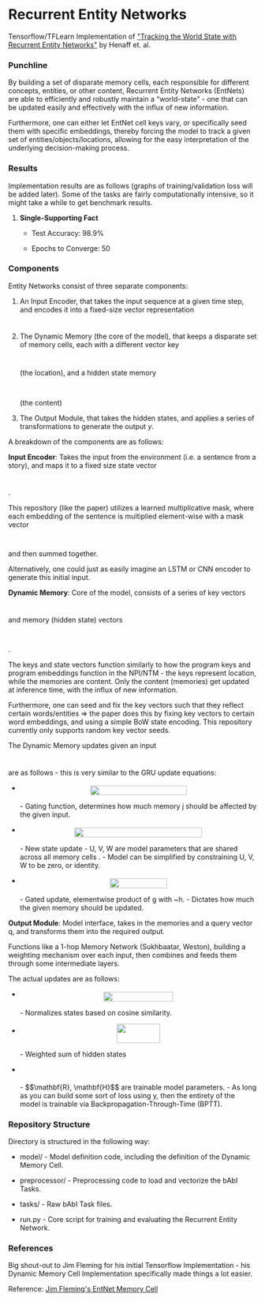 # Recurrent Entity Networks
Tensorflow/TFLearn Implementation of ["Tracking the World State with Recurrent Entity Networks"](https://arxiv.org/abs/1612.03969) by Henaff et. al.

### Punchline ###
By building a set of disparate memory cells, each responsible for different concepts, entities, or other content, Recurrent Entity Networks (EntNets) are able to efficiently and robustly maintain a “world-state” - one that can be updated easily and effectively with the influx of new information. 

Furthermore, one can either let EntNet cell keys vary, or specifically seed them with specific embeddings, thereby forcing the model to track a given set of entities/objects/locations, allowing for the easy interpretation of the underlying decision-making process.

### Results ###
Implementation results are as follows (graphs of training/validation loss will be added later). Some of the tasks 
are fairly computationally intensive, so it might take a while to get benchmark results.

1) **Single-Supporting Fact**

    + Test Accuracy: 98.9\%
    
    + Epochs to Converge: 50


### Components ###

Entity Networks consist of three separate components:

1) An Input Encoder, that takes the input sequence at a given time step, and encodes it into a fixed-size vector representation <p align="center"><img src="https://rawgit.com/siddk/entity-network/master/eval/svgs/9da86ae1c0aa2293db8f7d07ab186bf5.svg?invert_in_darkmode" align=middle width=12.6239355pt height=9.516903pt/></p>

2) The Dynamic Memory (the core of the model), that keeps a disparate set of memory cells, each with a different vector key <p align="center"><img src="https://rawgit.com/siddk/entity-network/master/eval/svgs/98d5abbafdc10c296ee92084f5c83ed4.svg?invert_in_darkmode" align=middle width=17.806305pt height=11.745987pt/></p> (the location), and a hidden state memory <p align="center"><img src="https://rawgit.com/siddk/entity-network/master/eval/svgs/bc0dfb3ea407c81c1ce46b2d59ed2be7.svg?invert_in_darkmode" align=middle width=15.5174415pt height=16.0677pt/></p> (the content)

3) The Output Module, that takes the hidden states, and applies a series of transformations to generate the output *y*.

A breakdown of the components are as follows:

**Input Encoder**: Takes the input from the environment (i.e. a sentence from a story), and maps it to a fixed size state vector <p align="center"><img src="https://rawgit.com/siddk/entity-network/master/eval/svgs/9da86ae1c0aa2293db8f7d07ab186bf5.svg?invert_in_darkmode" align=middle width=12.6239355pt height=9.516903pt/></p>.

This repository (like the paper) utilizes a learned multiplicative mask, where each embedding of the sentence is multiplied element-wise with a mask vector <p align="center"><img src="https://rawgit.com/siddk/entity-network/master/eval/svgs/1fa89784462d8bb8d403d245c34983c0.svg?invert_in_darkmode" align=middle width=12.651441pt height=14.55729pt/></p> and then summed together. 

Alternatively, one could just as easily imagine an LSTM or CNN encoder to generate this initial input.

**Dynamic Memory**: Core of the model, consists of a series of key vectors <p align="center"><img src="https://rawgit.com/siddk/entity-network/master/eval/svgs/311a7f69b3c159624af52e06096b214a.svg?invert_in_darkmode" align=middle width=98.03904pt height=10.2355935pt/></p> and memory (hidden state) vectors <p align="center"><img src="https://rawgit.com/siddk/entity-network/master/eval/svgs/7bd8f7862e970280c1768c7cbd951b79.svg?invert_in_darkmode" align=middle width=91.17273pt height=14.55729pt/></p>.

The keys and state vectors function similarly to how the program keys and program embeddings function in the NPI/NTM - the keys represent location, while the memories are content.
Only the content (memories) get updated at inference time, with the influx of new information. 

Furthermore, one can seed and fix the key vectors such that they reflect certain words/entities => the paper does this by fixing key vectors to certain word embeddings, and using a simple BoW state encoding.
This repository currently only supports random key vector seeds.

The Dynamic Memory updates given an input <p align="center"><img src="https://rawgit.com/siddk/entity-network/master/eval/svgs/9da86ae1c0aa2293db8f7d07ab186bf5.svg?invert_in_darkmode" align=middle width=12.6239355pt height=9.516903pt/></p> are as follows - this is very similar to the GRU update equations:

+ <p align="center"><img src="https://rawgit.com/siddk/entity-network/master/eval/svgs/d8f3196c7a4116939acc0dbcccc56a47.svg?invert_in_darkmode" align=middle width=195.35175pt height=19.315725pt/></p> 
    - Gating function, determines how much memory j should be affected by the given input.

+ <p align="center"><img src="https://rawgit.com/siddk/entity-network/master/eval/svgs/38a2d4299891ce54233e21ae056bb7dd.svg?invert_in_darkmode" align=middle width=259.06815pt height=19.97028pt/></p> 
    - New state update - U, V, W are model parameters that are shared across all memory cells .
    - Model can be simplified by constraining U, V, W to be zero, or identity.

+ <p align="center"><img src="https://rawgit.com/siddk/entity-network/master/eval/svgs/4157c964a1356cfa98d96ac886e630b8.svg?invert_in_darkmode" align=middle width=116.747565pt height=19.97028pt/></p>
    - Gated update, elementwise product of g with ~h.
    - Dictates how much the given memory should be updated.

**Output Module**: Model interface, takes in the memories and a query vector q, and transforms them into the required output.

Functions like a 1-hop Memory Network (Sukhbaatar, Weston), building a weighting mechanism over each input, then combines and feeds them through some intermediate layers. 

The actual updates are as follows:

+ <p align="center"><img src="https://rawgit.com/siddk/entity-network/master/eval/svgs/7a3f0df1ef826e090dbae54abe948537.svg?invert_in_darkmode" align=middle width=141.104535pt height=19.315725pt/></p>
    - Normalizes states based on cosine similarity.
+ <p align="center"><img src="https://rawgit.com/siddk/entity-network/master/eval/svgs/464c556755cc1642c645a44e763ac409.svg?invert_in_darkmode" align=middle width=88.412445pt height=38.878455pt/></p>
    - Weighted sum of hidden states
+ <p align="center"><img src="https://rawgit.com/siddk/entity-network/master/eval/svgs/9e8ce0d2c9b7d64d9cff2cc2f3621f11.svg?invert_in_darkmode" align=middle width=180.1866pt height=16.376943pt/></p> 
    - $$\mathbf{R}, \mathbf{H}$$ are trainable model parameters.
    - As long as you can build some sort of loss using y, then the entirety of the model is trainable via Backpropagation-Through-Time (BPTT).

### Repository Structure ###
Directory is structured in the following way:

+ model/ - Model definition code, including the definition of the Dynamic Memory Cell.

+ preprocessor/ - Preprocessing code to load and vectorize the bAbI Tasks.

+ tasks/ - Raw bAbI Task files.

+ run.py - Core script for training and evaluating the Recurrent Entity Network. 

### References ###
Big shout-out to Jim Fleming for his initial Tensorflow Implementation - his Dynamic Memory Cell Implementation 
specifically made things a lot easier.

Reference: [Jim Fleming's EntNet Memory Cell](https://github.com/jimfleming/recurrent-entity-networks/blob/master/entity_networks/dynamic_memory_cell.py)
